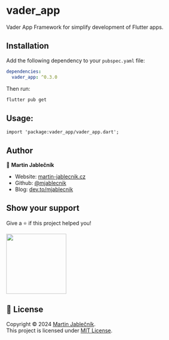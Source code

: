 # vader_app

Vader App Framework for simplify development of Flutter apps.

## Installation

Add the following dependency to your `pubspec.yaml` file:

```yaml
dependencies:
  vader_app: ^0.3.0
```

Then run:

```sh
flutter pub get
```

## Usage:

```
import 'package:vader_app/vader_app.dart';
```


## Author

👤 **Martin Jablečník**

* Website: [martin-jablecnik.cz](https://www.martin-jablecnik.cz)
* Github: [@mjablecnik](https://github.com/mjablecnik)
* Blog: [dev.to/mjablecnik](https://dev.to/mjablecnik)


## Show your support

Give a ⭐️ if this project helped you!

<a href="https://www.patreon.com/mjablecnik">
  <img src="https://c5.patreon.com/external/logo/become_a_patron_button@2x.png" width="160">
</a>


## 📝 License

Copyright © 2024 [Martin Jablečník](https://github.com/mjablecnik).<br />
This project is licensed under [MIT License](https://github.com/mjablecnik/vader_framework/blob/master/core/vader/LICENSE).
